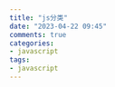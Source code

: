 ```yaml
---
title: "js分类"
date: "2023-04-22 09:45"
comments: true
categories:
- javascript
tags:
- javascript
---
```


